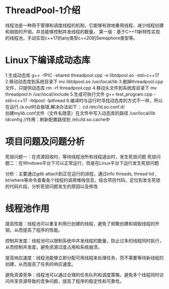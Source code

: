 # ThreadPool-1介绍
线程池是一种用于管理和调度线程的机制，它能够有效地重用线程、减少线程创建和销毁的开销，并且能够控制并发线程的数量。
第一版：基于C++11新特性实现的线程池，手动实现c++17的any类型c++20的Semaphore类型等。

# Linux下编译成动态库
  1.生成动态库
  g++ -fPIC -shared threadpool.cpp -o libtdpool.so -std=c++17
  2.移动动态库到系统目录下
  mv libtdpool.so /usr/local/lib
  3.删掉threadpool.cpp文件，只提供动态库
  rm -rf threadpool.cpp
  4.移动头文件到系统库目录下
  mv threadpool.h  /usr/local/include
  5.生成可执行文件
  g++ test_program.cpp -std=c++17 -ltdpool -lpthread
  6.编译时与运行时寻找动态库的方式不一样，所以在运行./a.out时会报错,解决办法如下：
  cd /etc/ld.so.conf.d/  
  创建mylib.conf文件（文件名随意）在文件中写入动态库的路径  /usr/local/lib
  ldconfig   //作用：刷新配置路径到 /etc/ld.so.cache中

# 项目问题及问题分析
死锁问题一：在资源回收时，等待线程池所有线程退出时，发生死锁问题
死锁问题二：在Windows平台下可以正常运行，但是在Linux平台下运行发生死锁问题

  分析：主要通过gdb attach到正在运行的进程，通过info threads, thread tid , bt/where等命令查看各个线程的调用堆栈信息，结合项目代码，定位到发生死锁的代码片段，分析死锁问题发生的原因以及修改


# 线程池作用
提高性能：线程池可以重复利用已创建的线程，避免了频繁创建和销毁线程的开销，从而提高了程序的性能。

控制并发度：线程池可以限制系统中并发线程的数量，防止过多的线程同时执行，从而控制并发度，避免资源过度占用和系统崩溃。

提高响应速度：线程池能够立即分配可用线程来处理任务，而不需要等待新线程的创建，从而提高了任务的响应速度。

避免资源竞争：线程池可以通过合理的任务队列和调度策略，避免多个线程同时访问共享资源导致的竞争问题，提高了程序的稳定性和可靠性。

